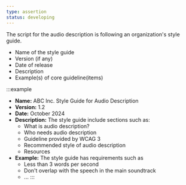```yaml
---
type: assertion
status: developing
---
```


The script for the audio description is following an organization's style guide.

* Name of the style guide
* Version (if any)
* Date of release
* Description
* Example(s) of core guideline(items)

:::example
* **Name:** ABC Inc. Style Guide for Audio Description
* **Version:** 1.2
* **Date:** October 2024
* **Description:** The style guide include sections such as:
  * What is audio description?
  * Who needs audio description
  * Guideline provided by WCAG 3
  * Recommended style of audio description
  * Resources
* **Example:** The style guide has requirements such as
  * Less than 3 words per second
  * Don't overlap with the speech in the main soundtrack
  * ...
:::